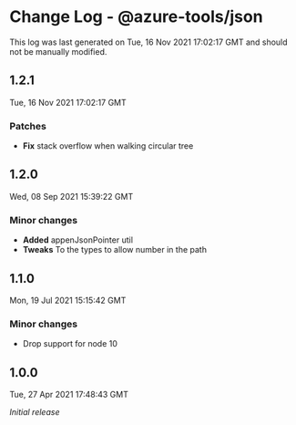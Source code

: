 # Change Log - @azure-tools/json

This log was last generated on Tue, 16 Nov 2021 17:02:17 GMT and should not be manually modified.

## 1.2.1
Tue, 16 Nov 2021 17:02:17 GMT

### Patches

- **Fix** stack overflow when walking circular tree

## 1.2.0
Wed, 08 Sep 2021 15:39:22 GMT

### Minor changes

- **Added** appenJsonPointer util
- **Tweaks** To the types to allow number in the path

## 1.1.0
Mon, 19 Jul 2021 15:15:42 GMT

### Minor changes

- Drop support for node 10

## 1.0.0
Tue, 27 Apr 2021 17:48:43 GMT

_Initial release_

